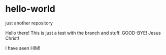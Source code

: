 # hello-world
just another repository

Hello there! This is just a test with the branch and stuff. GOOD-BYE!
Jesus Christ!

I have seen HIM!
